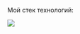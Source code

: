 Мой стек технологий:

<img src="https://img.shields.io/badge/Python-52B69A?style=for-the-badge&logo=Python&logoColor=black&color=52b69a"/>

<!---
alwaysseen01/alwaysseen01 is a ✨ special ✨ repository because its `README.md` (this file) appears on your GitHub profile.
You can click the Preview link to take a look at your changes.
--->
